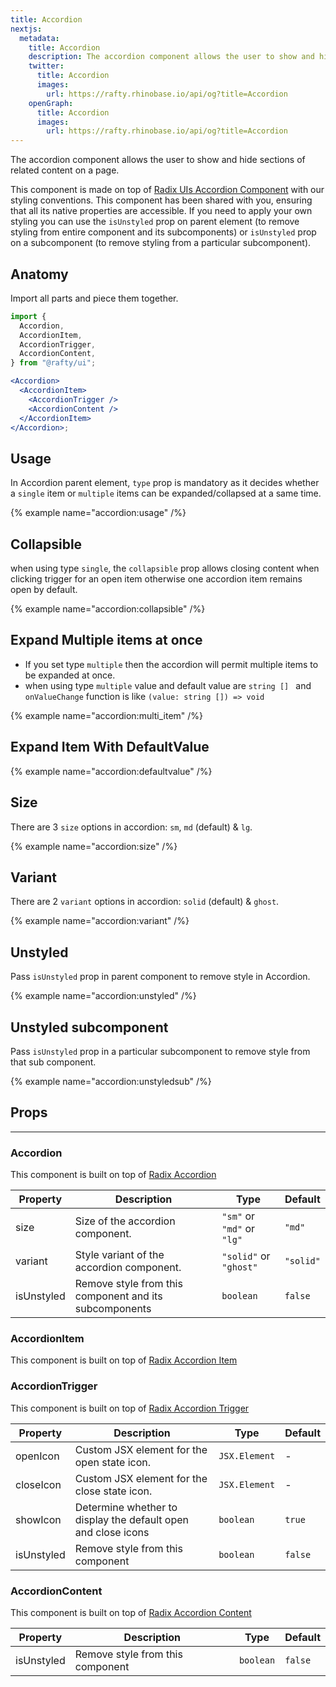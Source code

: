 ```yaml
---
title: Accordion
nextjs:
  metadata:
    title: Accordion
    description: The accordion component allows the user to show and hide sections of related content on a page.
    twitter:
      title: Accordion
      images:
        url: https://rafty.rhinobase.io/api/og?title=Accordion
    openGraph:
      title: Accordion
      images:
        url: https://rafty.rhinobase.io/api/og?title=Accordion
---
```


The accordion component allows the user to show and hide sections of related content on a page.

This component is made on top of [Radix UIs Accordion Component](https://www.radix-ui.com/primitives/docs/components/accordion) with our styling conventions. This component has been shared with you, ensuring that all its native properties are accessible. If you need to apply your own styling you can use the `isUnstyled` prop on parent element (to remove styling from entire component and its subcomponents) or `isUnstyled` prop on a subcomponent (to remove styling from a particular subcomponent).

## Anatomy

Import all parts and piece them together.

```jsx
import {
  Accordion,
  AccordionItem,
  AccordionTrigger,
  AccordionContent,
} from "@rafty/ui";

<Accordion>
  <AccordionItem>
    <AccordionTrigger />
    <AccordionContent />
  </AccordionItem>
</Accordion>;
```

## Usage

In Accordion parent element, `type` prop is mandatory as it decides whether a `single` item or `multiple` items can be expanded/collapsed at a same time.

{% example name="accordion:usage" /%}

## Collapsible

when using type `single`, the `collapsible` prop allows closing content when clicking trigger for an open item otherwise one accordion item remains open by default.

{% example name="accordion:collapsible" /%}

## Expand Multiple items at once

- If you set type `multiple` then the accordion will permit multiple items to be expanded at once.
- when using type `multiple` value and default value are `string [] ` and `onValueChange` function is like `(value: string []) => void`

{% example name="accordion:multi_item" /%}

## Expand Item With DefaultValue

{% example name="accordion:defaultvalue" /%}

## Size

There are 3 `size` options in accordion: `sm`, `md` (default) & `lg`.

{% example name="accordion:size" /%}

## Variant

There are 2 `variant` options in accordion: `solid` (default) & `ghost`.

{% example name="accordion:variant" /%}

## Unstyled

Pass `isUnstyled` prop in parent component to remove style in Accordion.

{% example name="accordion:unstyled" /%}

## Unstyled subcomponent

Pass `isUnstyled` prop in a particular subcomponent to remove style from that sub component.

{% example name="accordion:unstyledsub" /%}

## Props

---

### Accordion

This component is built on top of [Radix Accordion](https://www.radix-ui.com/primitives/docs/components/accordion#root)

| Property   | Description                                            | Type                       | Default   |
| ---------- | ------------------------------------------------------ | -------------------------- | --------- |
| size       | Size of the accordion component.                       | `"sm"` or `"md"` or `"lg"` | `"md"`    |
| variant    | Style variant of the accordion component.              | `"solid"` or `"ghost"`     | `"solid"` |
| isUnstyled | Remove style from this component and its subcomponents | `boolean`                  | `false`   |

### AccordionItem

This component is built on top of [Radix Accordion Item](https://www.radix-ui.com/primitives/docs/components/accordion#item)

### AccordionTrigger

This component is built on top of [Radix Accordion Trigger](https://www.radix-ui.com/primitives/docs/components/accordion#trigger)

| Property   | Description                                                   | Type          | Default |
| ---------- | ------------------------------------------------------------- | ------------- | ------- |
| openIcon   | Custom JSX element for the open state icon.                   | `JSX.Element` | -       |
| closeIcon  | Custom JSX element for the close state icon.                  | `JSX.Element` | -       |
| showIcon   | Determine whether to display the default open and close icons | `boolean`     | `true`  |
| isUnstyled | Remove style from this component                              | `boolean`     | `false` |

### AccordionContent

This component is built on top of [Radix Accordion Content](https://www.radix-ui.com/primitives/docs/components/accordion#content)

| Property   | Description                      | Type      | Default |
| ---------- | -------------------------------- | --------- | ------- |
| isUnstyled | Remove style from this component | `boolean` | `false` |
